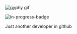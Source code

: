 ![gyphy gif](https://media0.giphy.com/media/JQvpslTzuhJMdRQeu4/giphy.gif?cid=bfae732220453dd3d64857c8dd01a7665c71110fcb1cd456&rid=giphy.gif&ct=g)

![in-progress-badge](https://img.shields.io/badge/IN-PROGRESS-brightgreen)

Just another developer in github
